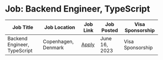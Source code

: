 # Job: Backend Engineer, TypeScript

| Job Title | Job Location | Job Link | Job Posted | Visa Sponsorship |
| --- | --- | --- | --- | --- |
| Backend Engineer, TypeScript | Copenhagen, Denmark | [Apply](https://jobs.lever.co/tactilegames/b0c3b4da-99c4-42a1-a02e-25cd4554b4e3) | June 16, 2023 | Visa Sponsorship |
